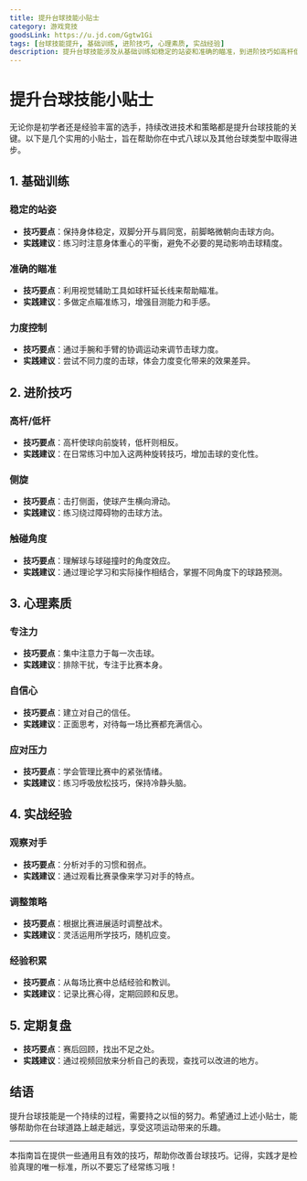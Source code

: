 ```yaml
---
title: 提升台球技能小贴士
category: 游戏竞技
goodsLink: https://u.jd.com/Ggtw1Gi
tags: [台球技能提升, 基础训练, 进阶技巧, 心理素质, 实战经验]
description: 提升台球技能涉及从基础训练如稳定的站姿和准确的瞄准，到进阶技巧如高杆低杆的应用，再到心理素质的培养及实战经验的积累。本文提供了全面的小贴士，包括技术细节、心理调节方法以及如何通过观察对手和调整策略来增强比赛表现，旨在帮助台球爱好者在持续练习中找到乐趣并不断提升自我水平。无论是新手还是有经验的选手，都能从中获得实用的指导和启发。
---
```

# 提升台球技能小贴士

无论你是初学者还是经验丰富的选手，持续改进技术和策略都是提升台球技能的关键。以下是几个实用的小贴士，旨在帮助你在中式八球以及其他台球类型中取得进步。

## 1. 基础训练

### 稳定的站姿

- **技巧要点**：保持身体稳定，双脚分开与肩同宽，前脚略微朝向击球方向。
- **实践建议**：练习时注意身体重心的平衡，避免不必要的晃动影响击球精度。

### 准确的瞄准

- **技巧要点**：利用视觉辅助工具如球杆延长线来帮助瞄准。
- **实践建议**：多做定点瞄准练习，增强目测能力和手感。

### 力度控制

- **技巧要点**：通过手腕和手臂的协调运动来调节击球力度。
- **实践建议**：尝试不同力度的击球，体会力度变化带来的效果差异。

## 2. 进阶技巧

### 高杆/低杆

- **技巧要点**：高杆使球向前旋转，低杆则相反。
- **实践建议**：在日常练习中加入这两种旋转技巧，增加击球的变化性。

### 侧旋

- **技巧要点**：击打侧面，使球产生横向滑动。
- **实践建议**：练习绕过障碍物的击球方法。

### 触碰角度

- **技巧要点**：理解球与球碰撞时的角度效应。
- **实践建议**：通过理论学习和实际操作相结合，掌握不同角度下的球路预测。

## 3. 心理素质

### 专注力

- **技巧要点**：集中注意力于每一次击球。
- **实践建议**：排除干扰，专注于比赛本身。

### 自信心

- **技巧要点**：建立对自己的信任。
- **实践建议**：正面思考，对待每一场比赛都充满信心。

### 应对压力

- **技巧要点**：学会管理比赛中的紧张情绪。
- **实践建议**：练习呼吸放松技巧，保持冷静头脑。

## 4. 实战经验

### 观察对手

- **技巧要点**：分析对手的习惯和弱点。
- **实践建议**：通过观看比赛录像来学习对手的特点。

### 调整策略

- **技巧要点**：根据比赛进展适时调整战术。
- **实践建议**：灵活运用所学技巧，随机应变。

### 经验积累

- **技巧要点**：从每场比赛中总结经验和教训。
- **实践建议**：记录比赛心得，定期回顾和反思。

## 5. 定期复盘

- **技巧要点**：赛后回顾，找出不足之处。
- **实践建议**：通过视频回放来分析自己的表现，查找可以改进的地方。

## 结语

提升台球技能是一个持续的过程，需要持之以恒的努力。希望通过上述小贴士，能够帮助你在台球道路上越走越远，享受这项运动带来的乐趣。

---

本指南旨在提供一些通用且有效的技巧，帮助你改善台球技巧。记得，实践才是检验真理的唯一标准，所以不要忘了经常练习哦！
